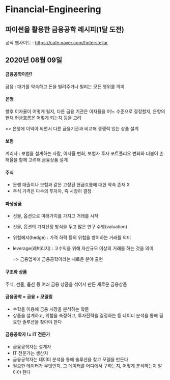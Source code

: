 # Financial-Engineering

## 파이썬을 활용한 금융공학 레시피(1달 도전)

공식 웹사이트 : https://cafe.naver.com/finterstellar



## 2020년 08월 09일

#### 금융공학이란?

금융 : 대가를 약속하고 돈을 빌려주거나 빌리는 모든 행위를 의미



#### 은행

향후 이자율이 어떻게 될지, 다른 금융 기관은 이자율을 어느 수준으로 결정할지, 은향의 현재 현금흐름은 어떻게 되는지 등을 고려

=> 은행에 이익이 되면서 다른 금융기관과 비교해 경쟁력 있는 상품 설계



#### 보험

계리사 : 보험을 설계하는 사람, 이자율 변화, 보험사 투자 포트폴리오 변화와 더불어 손해율을 함께 고려해 금융상품 설계



#### 주식

- 은행 대출이나 보험과 같은 고정된 현금흐름에 대한 약속 존재 X
- 주식 가격은 다수의 투자자, 즉 시장이 결정



#### 파생상품

- 선물, 옵션으로 미래가치를 가지고 거래를 시작
- 선물, 옵션의 가치산정 방식을 두고 많은 연구 수행(valuation)

- 위험헤지(hedge) : 가격 하락 등의 위험을 방어하는 거래를 의미

- leverage(레버리지) : 고수익을 위해 자산규모 이상의 거래를 하는 것을 의미

  => 금융업계에 금융공학이라는 새로운 분야 출현



#### 구조화 상품

주식, 선물, 옵션 등 여러 금융 상품을 섞어서 만든 새로운 금융상품



#### 금융공학 = 금융 + 모델링

- 수학을 이용해 금융 시장을 분석하는 학문
- 상품을 설계하고, 위험을 측정하고, 투자전략을 결정하는 등 데이터 분석을 통해 필요한 솔루션을 찾아야 한다



#### 금융공학자 != IT 전문가

- 금융공학자는 설계자
- IT 전문가는 생산자
- 금융공학자는 데이터 분석을 통해 솔루션을 찾고 모델을 만든다
- 필요한 데이터가 무엇인지, 그 데이터를 어디에서 구하는지, 어떻게 분석하는지 알아야 한다



